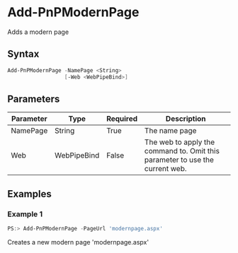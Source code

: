 # Add-PnPModernPage
Adds a modern page
## Syntax
```powershell
Add-PnPModernPage -NamePage <String>
                  [-Web <WebPipeBind>]
```


## Parameters
Parameter|Type|Required|Description
---------|----|--------|-----------
|NamePage|String|True|The name page|
|Web|WebPipeBind|False|The web to apply the command to. Omit this parameter to use the current web.|
## Examples

### Example 1
```powershell
PS:> Add-PnPModernPage -PageUrl 'modernpage.aspx' 
```
Creates a new modern page 'modernpage.aspx'
